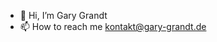- 👋 Hi, I’m Gary Grandt
- 📫 How to reach me kontakt@gary-grandt.de

<!---
gary-grandt/gary-grandt is a ✨ special ✨ repository because its `README.md` (this file) appears on your GitHub profile.
You can click the Preview link to take a look at your changes.
--->

